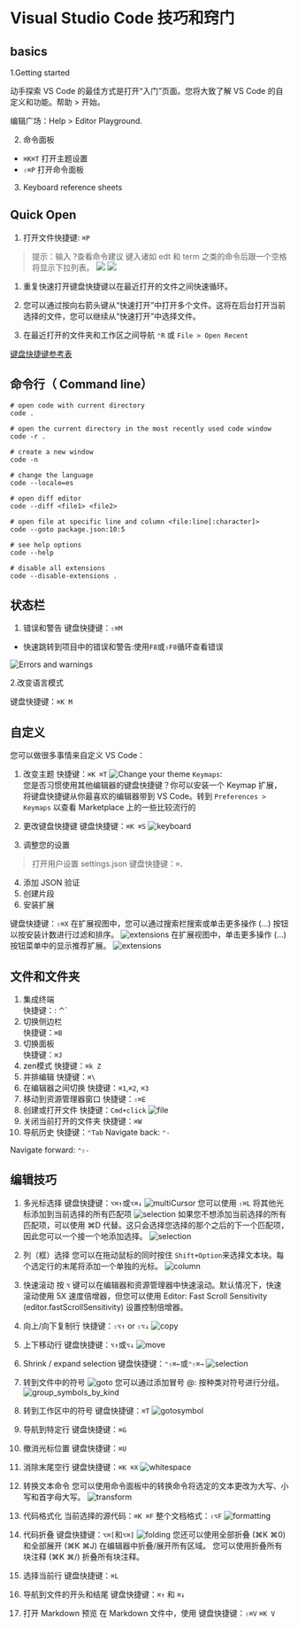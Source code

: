 # Visual Studio Code 技巧和窍门

## basics

1.Getting started

动手探索 VS Code 的最佳方式是打开“入门”页面。您将大致了解 VS Code 的自定义和功能。帮助 > 开始。

编辑广场：Help > Editor Playground.

2. 命令面板

- `⌘K⌘T` 打开主题设置
- `⇧⌘P` 打开命令面板

3. Keyboard reference sheets

## Quick Open

1. 打开文件快捷键: `⌘P`

>提示：输入 ?查看命令建议
> 键入诸如 edt 和 term 之类的命令后跟一个空格将显示下拉列表。
![](assets/quick-open-command-dropdown.png)
![](assets/term-quick-open.png)

1. 重复快速打开键盘快捷键以在最近打开的文件之间快速循环。

2. 您可以通过按向右箭头键从“快速打开”中打开多个文件。这将在后台打开当前选择的文件，您可以继续从“快速打开”中选择文件。

3. 在最近打开的文件夹和工作区之间导航 `⌃R` 或 `File > Open Recent`

[键盘快捷键参考表](chrome-extension://ikhdkkncnoglghljlkmcimlnlhkeamad/pdf-viewer/web/viewer.html?file=https%3A%2F%2Fcode.visualstudio.com%2Fshortcuts%2Fkeyboard-shortcuts-macos.pdf)

## 命令行（ Command line）

```shell
# open code with current directory
code .

# open the current directory in the most recently used code window
code -r .

# create a new window
code -n

# change the language
code --locale=es

# open diff editor
code --diff <file1> <file2>

# open file at specific line and column <file:line[:character]>
code --goto package.json:10:5

# see help options
code --help

# disable all extensions
code --disable-extensions .
```

## 状态栏

1. 错误和警告
键盘快捷键：`⇧⌘M`

- 快速跳转到项目中的错误和警告:使用`F8`或`⇧F8`循环查看错误

![Errors and warnings](assets/Errors_Warnings.gif)

2.改变语言模式

键盘快捷键：`⌘K M`

## 自定义

您可以做很多事情来自定义 VS Code：

1. 改变主题
快捷键：`⌘K ⌘T`
![Change your theme](assets/PreviewFileIconThemes.gif)
`Keymaps`:  
您是否习惯使用其他编辑器的键盘快捷键？你可以安装一个 Keymap 扩展，将键盘快捷键从你最喜欢的编辑器带到 VS Code。转到 `Preferences > Keymaps` 以查看 Marketplace 上的一些比较流行的

2. 更改键盘快捷键
键盘快捷键：`⌘K ⌘S`
![keyboard](assets/KeyboardShortcuts.gif)
3. 调整您的设置

> 打开用户设置 settings.json
键盘快捷键：`⌘，`

4. 添加 JSON 验证
5. 创建片段
6. 安装扩展

键盘快捷键：`⇧⌘X`
在扩展视图中，您可以通过搜索栏搜索或单击更多操作 (...) 按钮以按安装计数进行过滤和排序。
![extensions](assets/show-popular-extensions.png)
在扩展视图中，单击更多操作 (...) 按钮菜单中的显示推荐扩展。
![extensions](assets/show-recommended-extensions.png)

## 文件和文件夹

1. 集成终端  
快捷键：: ⌃\`
2. 切换侧边栏  
快捷键：`⌘B`
3. 切换面板  
快捷键：`⌘J`
4. zen模式
快捷键：`⌘k Z`
5. 并排编辑
快捷键：`⌘\`
6. 在编辑器之间切换
快捷键：`⌘1`,`⌘2`, `⌘3`
7. 移动到资源管理器窗口
快捷键：`⇧⌘E`
8. 创建或打开文件
快捷键：`Cmd+click`
![file](assets/create_open_file.gif)
9. 关闭当前打开的文件夹
快捷键：`⌘W`
10. 导航历史
快捷键：`⌃Tab`
Navigate back: `⌃-`

Navigate forward: `⌃⇧-`

## 编辑技巧

1. 多光标选择
键盘快捷键：`⌥⌘↑`或`⌥⌘↓`
![multiCursor](assets/multicursor.gif)
您可以使用 `⇧⌘L` 将其他光标添加到当前选择的所有匹配项
![selection](assets/add_cursor_current_selection.gif)
如果您不想添加当前选择的所有匹配项，可以使用 ⌘D 代替。这只会选择您选择的那个之后的下一个匹配项，因此您可以一个接一个地添加选择。
![selection](assets/add_cursor_current_selection_one_by_one.gif)

1. 列（框）选择
您可以在拖动鼠标的同时按住 `Shift+Option`来选择文本块。每个选定行的末尾将添加一个单独的光标。
![column](assets/column-select.gif)
2. 快速滚动
按 `⌥` 键可以在编辑器和资源管理器中快速滚动。默认情况下，快速滚动使用 5X 速度倍增器，但您可以使用 Editor: Fast Scroll Sensitivity (editor.fastScrollSensitivity) 设置控制倍增器。

3. 向上/向下复制行
快捷键：`⇧⌥↑` or `⇧⌥↓`
![copy](assets/copy_line_down.gif)
4. 上下移动行
键盘快捷键：`⌥↑`或`⌥↓`
![move](assets/move_line.gif)
5. Shrink / expand selection
键盘快捷键：`⌃⇧⌘←`或`⌃⇧⌘→`
![selection](assets/shrink_expand_selection.gif)
6. 转到文件中的符号
![goto](assets/find_by_symbol.gif)
您可以通过添加冒号 @: 按种类对符号进行分组。
![group_symbols_by_kind](assets/group_symbols_by_kind.png)
7. 转到工作区中的符号
键盘快捷键：`⌘T`
![gotosymbol](assets/go_to_symbol_in_workspace.png)
8. 导航到特定行
键盘快捷键：`⌘G`
9. 撤消光标位置
键盘快捷键：`⌘U`
10. 消除末尾空行
键盘快捷键：`⌘K ⌘X`
![whitespace](assets/trim_whitespace.gif)
11. 转换文本命令
您可以使用命令面板中的转换命令将选定的文本更改为大写、小写和首字母大写。
![transform](assets/transform-text-commands.png)
12. 代码格式化
当前选择的源代码：`⌘K ⌘F`
整个文档格式：`⇧⌥F`
![formatting](assets/code_formatting.gif)

13. 代码折叠
键盘快捷键：`⌥⌘[`和`⌥⌘]`
![folding](assets/code_folding.gif)
您还可以使用全部折叠 (⌘K ⌘0) 和全部展开 (⌘K ⌘J) 在编辑器中折叠/展开所有区域。
您可以使用折叠所有块注释 (⌘K ⌘/) 折叠所有块注释。
14. 选择当前行
键盘快捷键：`⌘L`
15. 导航到文件的开头和结尾
键盘快捷键：`⌘↑` 和 `⌘↓`
16. 打开 Markdown 预览
在 Markdown 文件中，使用
键盘快捷键：`⇧⌘V` `⌘K V`
